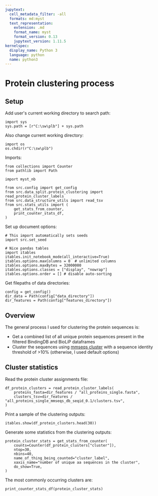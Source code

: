 ```yaml
---
jupytext:
  cell_metadata_filter: -all
  formats: md:myst
  text_representation:
    extension: .md
    format_name: myst
    format_version: 0.13
    jupytext_version: 1.11.5
kernelspec:
  display_name: Python 3
  language: python
  name: python3
---
```


# Protein clustering process

## Setup

Add user's current working directory to search path:
```{code-cell}
import sys
sys.path = [r"C:\sw\plb"] + sys.path
```

Also change current working directory:
```{code-cell}
import os
os.chdir(r"C:\sw\plb")
```

Imports:
```{code-cell}
from collections import Counter
from pathlib import Path

import myst_nb

from src.config import get_config
from src.data_split.protein_clustering import read_protein_cluster_labels
from src.data_structure_utils import read_tsv
from src.stats_utils import (
    get_stats_from_counter,
    print_counter_stats_df,
)
```

Set up document options:
```{code-cell}
# This import automatically sets seeds
import src.set_seed

# Nice pandas tables
import itables
itables.init_notebook_mode(all_interactive=True)
itables.options.maxColumns = 0  # unlimited columns
itables.options.maxBytes = 32000000
itables.options.classes = ["display", "nowrap"]
itables.options.order = [] # disable auto-sorting
```

Get filepaths of data directories:
```{code-cell}
config = get_config()
dir_data = Path(config["data_directory"])
dir_features = Path(config["features_directory"])
```

## Overview

The general process I used for clustering the protein sequences is:

- Get a combined list of all unique protein sequences present in the filtered
  BindingDB and BioLiP dataframes
- Cluster the sequences using [mmseqs cluster](https://github.com/soedinglab/MMseqs2)
  with a sequence identity threshold of >10% (otherwise, I used default options)


## Cluster statistics

Read the protein cluster assignments file:
```{code-cell}
df_protein_clusters = read_protein_cluster_labels(
    proteins_fasta=dir_features / "all_proteins_single.fasta",
    clusters_tsv=dir_features / "all_proteins_single_mmseqs_db_seqid_0.1/clusters.tsv",
)
```

Print a sample of the clustering outputs:
```{code-cell}
itables.show(df_protein_clusters.head(30))
```

Generate some statistics from the clustering outputs:
```{code-cell}
protein_cluster_stats = get_stats_from_counter(
    counts=Counter(df_protein_clusters["cluster"]),
    ntop=30,
    nbins=40,
    name_of_thing_being_counted="cluster_label",
    xaxis_name="number of unique aa sequences in the cluster",
    do_show=True,
)
```

The most commonly occurring clusters are:
```{code-cell}
print_counter_stats_df(protein_cluster_stats)
```
